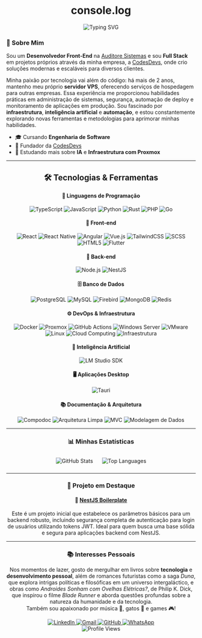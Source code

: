 <div align="center">
  <h1>console.log</h1>
  <img src="https://readme-typing-svg.demolab.com?font=Fira+Code&size=24&pause=1000&color=8B00FF&center=true&vCenter=true&width=600&lines=Hello%2C+World!+%F0%9F%91%A8%E2%80%8D%F0%9F%92%BB+Eu+sou+o+Lucas+Campos!" alt="Typing SVG" />
</div>

### 🚀 Sobre Mim

Sou um **Desenvolvedor Front-End** na [Auditore Sistemas](https://auditore.com.br/) e sou **Full Stack** em projetos próprios através da minha empresa, a [CodesDevs](https://codesdevs.com.br/), onde crio soluções modernas e escaláveis para diversos clientes.

Minha paixão por tecnologia vai além do código: há mais de 2 anos, mantenho meu próprio **servidor VPS**, oferecendo serviços de hospedagem para outras empresas. Essa experiência me proporcionou habilidades práticas em administração de sistemas, segurança, automação de deploy e monitoramento de aplicações em produção.
Sou fascinado por **infraestrutura**, **inteligência artificial** e **automação**, e estou constantemente explorando novas ferramentas e metodologias para aprimorar minhas habilidades.

- 🎓 Cursando **Engenharia de Software**
- 💼 Fundador da [CodesDevs](https://codesdevs.com.br/)
- 🌱 Estudando mais sobre **IA** e **Infraestrutura com Proxmox**

</div>

---

<div align="center">

## 🛠️ Tecnologias & Ferramentas

#### 🧠 Linguagens de Programação
![TypeScript](https://img.shields.io/badge/TypeScript-3178C6?style=flat-square&logo=typescript&logoColor=white)
![JavaScript](https://img.shields.io/badge/JavaScript-F7DF1E?style=flat-square&logo=javascript&logoColor=black)
![Python](https://img.shields.io/badge/Python-3776AB?style=flat-square&logo=python&logoColor=white)
![Rust](https://img.shields.io/badge/Rust-000000?style=flat-square&logo=rust&logoColor=white)
![PHP](https://img.shields.io/badge/PHP-777BB4?style=flat-square&logo=php&logoColor=white)
![Go](https://img.shields.io/badge/Go-00ADD8?style=flat-square&logo=go&logoColor=white)

#### 🎨 Front-end
![React](https://img.shields.io/badge/React-61DAFB?style=flat-square&logo=react&logoColor=black)
![React Native](https://img.shields.io/badge/React_Native-20232A?style=flat-square&logo=react&logoColor=61DAFB)
![Angular](https://img.shields.io/badge/Angular-DD0031?style=flat-square&logo=angular&logoColor=white)
![Vue.js](https://img.shields.io/badge/Vue.js-35495E?style=flat-square&logo=vuedotjs&logoColor=4FC08D)
![TailwindCSS](https://img.shields.io/badge/TailwindCSS-06B6D4?style=flat-square&logo=tailwindcss&logoColor=white)
![SCSS](https://img.shields.io/badge/SCSS-CC6699?style=flat-square&logo=sass&logoColor=white)
![HTML5](https://img.shields.io/badge/HTML5-E34F26?style=flat-square&logo=html5&logoColor=white)
![Flutter](https://img.shields.io/badge/Flutter-02569B?style=flat-square&logo=flutter&logoColor=white)

#### 🧩 Back-end
![Node.js](https://img.shields.io/badge/Node.js-339933?style=flat-square&logo=nodedotjs&logoColor=white)
![NestJS](https://img.shields.io/badge/NestJS-E0234E?style=flat-square&logo=nestjs&logoColor=white)

#### 🗄️ Banco de Dados
![PostgreSQL](https://img.shields.io/badge/PostgreSQL-4169E1?style=flat-square&logo=postgresql&logoColor=white)
![MySQL](https://img.shields.io/badge/MySQL-4479A1?style=flat-square&logo=mysql&logoColor=white)
![Firebird](https://img.shields.io/badge/Firebird-EE4000?style=flat-square&logo=firefoxbrowser&logoColor=white)
![MongoDB](https://img.shields.io/badge/MongoDB-47A248?style=flat-square&logo=mongodb&logoColor=white)
![Redis](https://img.shields.io/badge/Redis-DC382D?style=flat-square&logo=redis&logoColor=white)

#### ⚙️ DevOps & Infraestrutura
![Docker](https://img.shields.io/badge/Docker-2496ED?style=flat-square&logo=docker&logoColor=white)
![Proxmox](https://img.shields.io/badge/Proxmox-F5A623?style=flat-square&logo=proxmox&logoColor=black)
![GitHub Actions](https://img.shields.io/badge/GitHub_Actions-2088FF?style=flat-square&logo=githubactions&logoColor=white)
![Windows Server](https://img.shields.io/badge/Windows_Server-0078D6?style=flat-square&logo=windows&logoColor=white)
![VMware](https://img.shields.io/badge/VMware-607078?style=flat-square&logo=vmware&logoColor=white)
![Linux](https://img.shields.io/badge/Linux-FCC624?style=flat-square&logo=linux&logoColor=black)
![Cloud Computing](https://img.shields.io/badge/Cloud_Computing-00A4EF?style=flat-square&logo=cloud&logoColor=white)
![Infraestrutura](https://img.shields.io/badge/Infraestrutura-8B00FF?style=flat-square&logo=server&logoColor=white)

#### 🧠 Inteligência Artificial
![LM Studio SDK](https://img.shields.io/badge/LM%20Studio%20SDK-8B00FF?style=flat-square&logo=artificial-intelligence&logoColor=white)

#### 🖥️ Aplicações Desktop
![Tauri](https://img.shields.io/badge/Tauri-24C8DB?style=flat-square&logo=tauri&logoColor=white)

#### 📚 Documentação & Arquitetura
![Compodoc](https://img.shields.io/badge/Compodoc-4889F4?style=flat-square&logo=angular&logoColor=white)
![Arquitetura Limpa](https://img.shields.io/badge/Arquitetura_Limpa-0D1117?style=flat-square&logo=cleanarchitecture&logoColor=white)
![MVC](https://img.shields.io/badge/MVC-FF7F50?style=flat-square&logo=architecture&logoColor=white)
![Modelagem de Dados](https://img.shields.io/badge/Modelagem_de_Dados-FF7F50?style=flat-square&logo=database&logoColor=white)


</div>

---

<div align="center">

### 📊 Minhas Estatísticas

<img 
  src="https://github-readme-stats.vercel.app/api?username=lucascampos42&show_icons=true&locale=pt-br&bg_color=1a1a1a&title_color=8b00ff&text_color=ffffff&icon_color=8b00ff&border_color=8b00ff&border_radius=15" 
  alt="GitHub Stats" 
  style="margin: 10px;"
/>
<img 
  src="https://github-readme-stats.vercel.app/api/top-langs?username=lucascampos42&show_icons=true&locale=pt-br&hide=css,scss&bg_color=1a1a1a&title_color=8b00ff&text_color=ffffff&icon_color=8b00ff&border_color=8b00ff&border_radius=15" 
  alt="Top Languages" 
  style="margin: 10px;"
/>

</div>

---

<div align="center">

### 🌟 Projeto em Destaque

#### 🚀 [NestJS Boilerplate](https://github.com/lucascampos42/nest-boilerplate)

Este é um projeto inicial que estabelece os parâmetros básicos para um backend robusto, incluindo segurança completa de autenticação para login de usuários utilizando tokens JWT. Ideal para quem busca uma base sólida e segura para aplicações backend com NestJS.

</div>

---

<div align="center">

### 📚 Interesses Pessoais

Nos momentos de lazer, gosto de mergulhar em livros sobre **tecnologia** e **desenvolvimento pessoal**, além de romances futuristas como a saga *Duna*, que explora intrigas políticas e filosóficas em um universo intergaláctico, e obras como *Androides Sonham com Ovelhas Elétricas?*, de Philip K. Dick, que inspirou o filme *Blade Runner* e aborda questões profundas sobre a natureza da humanidade e da tecnologia.  
Também sou apaixonado por música 🎵, gatos 🐾 e games 🎮!

<a href="https://www.linkedin.com/in/lucascampos42/">
  <img src="https://img.shields.io/badge/LinkedIn-0A66C2?style=for-the-badge&logo=linkedin&logoColor=white" alt="LinkedIn">
</a>
<a href="mailto:bhlucascampos@gmail.com">
  <img src="https://img.shields.io/badge/Gmail-D14836?style=for-the-badge&logo=gmail&logoColor=white" alt="Gmail">
</a>
<a href="https://github.com/lucascampos42">
  <img src="https://img.shields.io/badge/GitHub-181717?style=for-the-badge&logo=github&logoColor=white" alt="GitHub">
</a>
<a href="https://wa.me/5533991448945">
  <img src="https://img.shields.io/badge/WhatsApp-25D366?style=for-the-badge&logo=whatsapp&logoColor=white" alt="WhatsApp">
</a>
</div>



<div align="center">
  <img src="https://komarev.com/ghpvc/?username=lucascampos42&label=Profile%20Views&color=8b00ff&style=for-the-badge" alt="Profile Views" />
</div>
